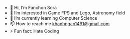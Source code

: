 - 👋 Hi, I’m Fanchon Sora
- 👀 I’m interested in Game FPS and Lego, Astronomy field
- 🌱 I’m currently learning Computer Science
- 📫 How to reach me khanhngan1491@gmail.com
- ⚡ Fun fact: Hate Coding 

<!---
FanchonSora/FanchonSora is a ✨ special ✨ repository because its `README.md` (this file) appears on your GitHub profile.
You can click the Preview link to take a look at your changes.
--->
